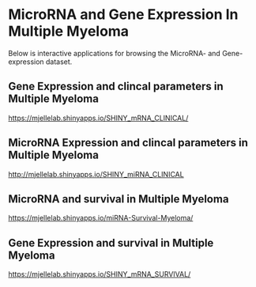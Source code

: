 # MicroRNA and Gene Expression In Multiple Myeloma

Below is interactive applications for browsing the MicroRNA- and Gene-expression dataset. 

## Gene Expression and clincal parameters in Multiple Myeloma
https://mjellelab.shinyapps.io/SHINY_mRNA_CLINICAL/

## MicroRNA Expression and clincal parameters in Multiple Myeloma
http://mjellelab.shinyapps.io/SHINY_miRNA_CLINICAL

## MicroRNA and survival in Multiple Myeloma
https://mjellelab.shinyapps.io/miRNA-Survival-Myeloma/

## Gene Expression and survival in Multiple Myeloma
https://mjellelab.shinyapps.io/SHINY_mRNA_SURVIVAL/
